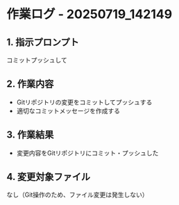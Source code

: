 # 作業ログ - 20250719_142149

## 1. 指示プロンプト
コミットプッシュして

## 2. 作業内容
- Gitリポジトリの変更をコミットしてプッシュする
- 適切なコミットメッセージを作成する

## 3. 作業結果
- 変更内容をGitリポジトリにコミット・プッシュした

## 4. 変更対象ファイル
なし（Git操作のため、ファイル変更は発生しない）